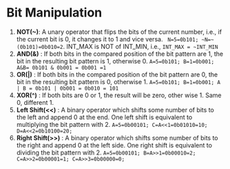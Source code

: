 # Bit Manipulation 
1. **NOT(~)**: A unary operator that flips the bits of the current number, i.e., if the current bit is 0, it changes it to 1 and vice versa. ` N=5=0b101; ~N=~(0b101)=0b010=2`. INT_MAX is NOT of INT_MIN, i.e., `INT_MAX = ~INT_MIN`
2. **AND(&)** : If both bits in the compared position of the bit pattern are 1, the bit in the resulting bit pattern is 1, otherwise 0. `A=5=0b101; B=1=0b001; A&B= 0b101 & 0b001 = 0b001 =1`
3. **OR(|)** : If both bits in the compared position of the bit pattern are 0, the bit in the resulting bit pattern is 0, otherwise 1. `A=5=0b101; B=1=0b001; A | B = 0b101 | 0b001 = 0b010 = 101`
4. **XOR(^)** : If both bits are 0 or 1, the result will be zero, other wise 1. Same 0, different 1. 
5. **Left Shift(<<)** : A binary operator which shifts some number of bits to the left and append 0 at the end.  One left shift is equivalent to multiplying the bit pattern with 2. `A=5=0b00101; C=A<<1=0b01010=10; D=A<<2=0b10100=20;`
6. **Right Shift(>>)** : A binary operator which shifts some number of bits to the right and append 0 at the left side. One right shift is equivalent to dividing the bit pattern with 2. `A=5=0b00101; B=A>>1=0b00010=2; C=A>>2=0b00001=1; C=A>>3=0b00000=0;` 